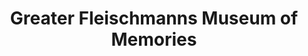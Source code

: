---
layout: repo
title: "Greater Fleischmanns Museum of Memories"
id: 20324
permalink: repos/20324/
---